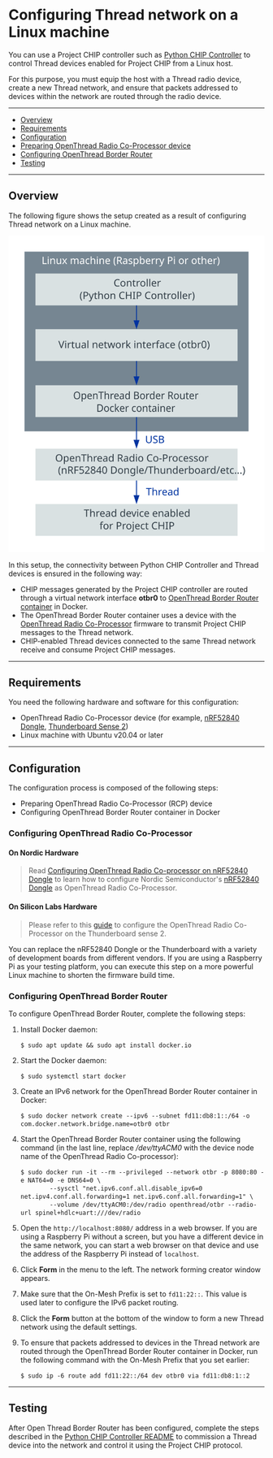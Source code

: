# Configuring Thread network on a Linux machine

You can use a Project CHIP controller such as
[Python CHIP Controller](../../src/controller/python/README.md) to control
Thread devices enabled for Project CHIP from a Linux host.

For this purpose, you must equip the host with a Thread radio device, create a
new Thread network, and ensure that packets addressed to devices within the
network are routed through the radio device.

<hr>

-   [Overview](#overview)
-   [Requirements](#requirements)
-   [Configuration](#configuration)
-   [Preparing OpenThread Radio Co-Processor device](#preparing-openthread-radio-co-processor)
-   [Configuring OpenThread Border Router](#configuring-openthread-border-router)
-   [Testing](#testing)

<hr>

## Overview

The following figure shows the setup created as a result of configuring Thread
network on a Linux machine.

![linux_thread_connectivity](../images/linux_thread_connectivity.svg)

In this setup, the connectivity between Python CHIP Controller and Thread
devices is ensured in the following way:

-   CHIP messages generated by the Project CHIP controller are routed through a
    virtual network interface **otbr0** to
    [OpenThread Border Router container](https://openthread.io/guides/border-router/docker)
    in Docker.
-   The OpenThread Border Router container uses a device with the
    [OpenThread Radio Co-Processor](https://openthread.io/platforms/co-processor)
    firmware to transmit Project CHIP messages to the Thread network.
-   CHIP-enabled Thread devices connected to the same Thread network receive and
    consume Project CHIP messages.

<hr>

## Requirements

You need the following hardware and software for this configuration:

-   OpenThread Radio Co-Processor device (for example,
    [nRF52840 Dongle](https://www.nordicsemi.com/Software-and-tools/Development-Kits/nRF52840-Dongle),
    [Thunderboard Sense 2](https://www.silabs.com/development-tools/thunderboard/thunderboard-sense-two-kit))
-   Linux machine with Ubuntu v20.04 or later

<hr>

## Configuration

The configuration process is composed of the following steps:

-   Preparing OpenThread Radio Co-Processor (RCP) device
-   Configuring OpenThread Border Router container in Docker

### Configuring OpenThread Radio Co-Processor

#### On Nordic Hardware

> Read
> [Configuring OpenThread Radio Co-processor on nRF52840 Dongle](openthread_rcp_nrf_dongle.md)
> to learn how to configure Nordic Semiconductor's
> [nRF52840 Dongle](https://www.nordicsemi.com/Software-and-tools/Development-Kits/nRF52840-Dongle)
> as OpenThread Radio Co-Processor.

#### On Silicon Labs Hardware

> Please refer to this
> [guide](https://www.silabs.com/documents/public/application-notes/an1256-using-sl-rcp-with-openthread-border-router.pdf)
> to configure the OpenThread Radio Co-Processor on the Thunderboard sense 2.

You can replace the nRF52840 Dongle or the Thunderboard with a variety of
development boards from different vendors. If you are using a Raspberry Pi as
your testing platform, you can execute this step on a more powerful Linux
machine to shorten the firmware build time.

### Configuring OpenThread Border Router

To configure OpenThread Border Router, complete the following steps:

1.  Install Docker daemon:

        $ sudo apt update && sudo apt install docker.io

2.  Start the Docker daemon:

        $ sudo systemctl start docker

3.  Create an IPv6 network for the OpenThread Border Router container in Docker:

        $ sudo docker network create --ipv6 --subnet fd11:db8:1::/64 -o com.docker.network.bridge.name=otbr0 otbr

4.  Start the OpenThread Border Router container using the following command (in
    the last line, replace _/dev/ttyACM0_ with the device node name of the
    OpenThread Radio Co-processor):

        $ sudo docker run -it --rm --privileged --network otbr -p 8080:80 -e NAT64=0 -e DNS64=0 \
                --sysctl "net.ipv6.conf.all.disable_ipv6=0 net.ipv4.conf.all.forwarding=1 net.ipv6.conf.all.forwarding=1" \
                --volume /dev/ttyACM0:/dev/radio openthread/otbr --radio-url spinel+hdlc+uart:///dev/radio

5.  Open the `http://localhost:8080/` address in a web browser. If you are using
    a Raspberry Pi without a screen, but you have a different device in the same
    network, you can start a web browser on that device and use the address of
    the Raspberry Pi instead of `localhost`.
6.  Click **Form** in the menu to the left. The network forming creator window
    appears.
7.  Make sure that the On-Mesh Prefix is set to `fd11:22::`. This value is used
    later to configure the IPv6 packet routing.
8.  Click the **Form** button at the bottom of the window to form a new Thread
    network using the default settings.
9.  To ensure that packets addressed to devices in the Thread network are routed
    through the OpenThread Border Router container in Docker, run the following
    command with the On-Mesh Prefix that you set earlier:

        $ sudo ip -6 route add fd11:22::/64 dev otbr0 via fd11:db8:1::2

<hr>

## Testing

After Open Thread Border Router has been configured, complete the steps
described in the
[Python CHIP Controller README](../../src/controller/python/README.md) to
commission a Thread device into the network and control it using the Project
CHIP protocol.
